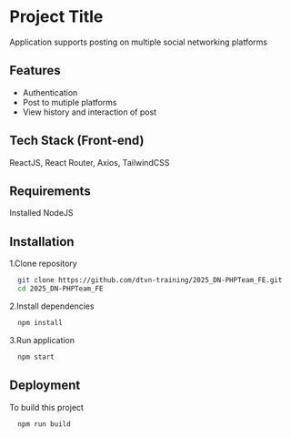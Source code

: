 # Project Title

Application supports posting on multiple social networking platforms


## Features

- Authentication
- Post to mutiple platforms
- View history and interaction of post


## Tech Stack (Front-end)
 
ReactJS, React Router, Axios, TailwindCSS

## Requirements
Installed NodeJS

## Installation

1.Clone repository

```bash
  git clone https://github.com/dtvn-training/2025_DN-PHPTeam_FE.git
  cd 2025_DN-PHPTeam_FE
```
2.Install dependencies

```bash
  npm install
```
3.Run application

```bash
  npm start
```
## Deployment

To build this project

```bash
  npm run build
```

